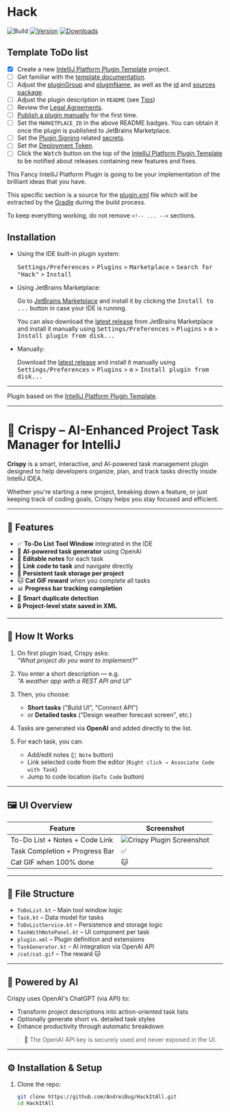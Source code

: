 # Hack

![Build](https://github.com/CompileBulai/Hack/workflows/Build/badge.svg)
[![Version](https://img.shields.io/jetbrains/plugin/v/MARKETPLACE_ID.svg)](https://plugins.jetbrains.com/plugin/MARKETPLACE_ID)
[![Downloads](https://img.shields.io/jetbrains/plugin/d/MARKETPLACE_ID.svg)](https://plugins.jetbrains.com/plugin/MARKETPLACE_ID)

## Template ToDo list
- [x] Create a new [IntelliJ Platform Plugin Template][template] project.
- [ ] Get familiar with the [template documentation][template].
- [ ] Adjust the [pluginGroup](./gradle.properties) and [pluginName](./gradle.properties), as well as the [id](./src/main/resources/META-INF/plugin.xml) and [sources package](./src/main/kotlin).
- [ ] Adjust the plugin description in `README` (see [Tips][docs:plugin-description])
- [ ] Review the [Legal Agreements](https://plugins.jetbrains.com/docs/marketplace/legal-agreements.html?from=IJPluginTemplate).
- [ ] [Publish a plugin manually](https://plugins.jetbrains.com/docs/intellij/publishing-plugin.html?from=IJPluginTemplate) for the first time.
- [ ] Set the `MARKETPLACE_ID` in the above README badges. You can obtain it once the plugin is published to JetBrains Marketplace.
- [ ] Set the [Plugin Signing](https://plugins.jetbrains.com/docs/intellij/plugin-signing.html?from=IJPluginTemplate) related [secrets](https://github.com/JetBrains/intellij-platform-plugin-template#environment-variables).
- [ ] Set the [Deployment Token](https://plugins.jetbrains.com/docs/marketplace/plugin-upload.html?from=IJPluginTemplate).
- [ ] Click the <kbd>Watch</kbd> button on the top of the [IntelliJ Platform Plugin Template][template] to be notified about releases containing new features and fixes.

<!-- Plugin description -->
This Fancy IntelliJ Platform Plugin is going to be your implementation of the brilliant ideas that you have.

This specific section is a source for the [plugin.xml](/src/main/resources/META-INF/plugin.xml) file which will be extracted by the [Gradle](/build.gradle.kts) during the build process.

To keep everything working, do not remove `<!-- ... -->` sections. 
<!-- Plugin description end -->

## Installation

- Using the IDE built-in plugin system:
  
  <kbd>Settings/Preferences</kbd> > <kbd>Plugins</kbd> > <kbd>Marketplace</kbd> > <kbd>Search for "Hack"</kbd> >
  <kbd>Install</kbd>
  
- Using JetBrains Marketplace:

  Go to [JetBrains Marketplace](https://plugins.jetbrains.com/plugin/MARKETPLACE_ID) and install it by clicking the <kbd>Install to ...</kbd> button in case your IDE is running.

  You can also download the [latest release](https://plugins.jetbrains.com/plugin/MARKETPLACE_ID/versions) from JetBrains Marketplace and install it manually using
  <kbd>Settings/Preferences</kbd> > <kbd>Plugins</kbd> > <kbd>⚙️</kbd> > <kbd>Install plugin from disk...</kbd>

- Manually:

  Download the [latest release](https://github.com/CompileBulai/Hack/releases/latest) and install it manually using
  <kbd>Settings/Preferences</kbd> > <kbd>Plugins</kbd> > <kbd>⚙️</kbd> > <kbd>Install plugin from disk...</kbd>


---
Plugin based on the [IntelliJ Platform Plugin Template][template].

[template]: https://github.com/JetBrains/intellij-platform-plugin-template
[docs:plugin-description]: https://plugins.jetbrains.com/docs/intellij/plugin-user-experience.html#plugin-description-and-presentation

---
# 🧠 Crispy – AI-Enhanced Project Task Manager for IntelliJ

**Crispy** is a smart, interactive, and AI-powered task management plugin designed to help developers organize, plan, and track tasks directly inside IntelliJ IDEA.

Whether you're starting a new project, breaking down a feature, or just keeping track of coding goals, Crispy helps you stay focused and efficient.

---

## 🚀 Features

- ✅ **To-Do List Tool Window** integrated in the IDE
- 🤖 **AI-powered task generator** using OpenAI
- 📝 **Editable notes** for each task
- 🔗 **Link code to task** and navigate directly
- 📍 **Persistent task storage per project**
- 🐱 **Cat GIF reward** when you complete all tasks
- 📊 **Progress bar tracking completion**
- 🧠 **Smart duplicate detection**
- 🔒 **Project-level state saved in XML**

---

## 🔧 How It Works

1. On first plugin load, Crispy asks:  
   _“What project do you want to implement?”_

2. You enter a short description — e.g.  
   _“A weather app with a REST API and UI”_

3. Then, you choose:
   - **Short tasks** ("Build UI", "Connect API")
   - or **Detailed tasks** ("Design weather forecast screen", etc.)

4. Tasks are generated via **OpenAI** and added directly to the list.

5. For each task, you can:
   - Add/edit notes (`📝 Note` button)
   - Link selected code from the editor (`Right click → Associate Code with Task`)
   - Jump to code location (`GoTo Code` button)

---

## 🖼️ UI Overview

| Feature | Screenshot |
|--------|------------|
| To-Do List + Notes + Code Link | ![Crispy Plugin Screenshot](./demo_ui.gif) |
| Task Completion + Progress Bar | ✅ |
| Cat GIF when 100% done | 🐱 |

---

## 📁 File Structure

- `ToDoList.kt` – Main tool window logic
- `Task.kt` – Data model for tasks
- `ToDoListService.kt` – Persistence and storage logic
- `TaskWithNotePanel.kt` – UI component per task
- `plugin.xml` – Plugin definition and extensions
- `TaskGenerator.kt` – AI integration via OpenAI API
- `/cat/cat.gif` – The reward 🐱

---

## 🧠 Powered by AI

Crispy uses OpenAI's ChatGPT (via API) to:

- Transform project descriptions into action-oriented task lists
- Optionally generate short vs. detailed task styles
- Enhance productivity through automatic breakdown

> 🔐 The OpenAI API key is securely used and never exposed in the UI.

---

## ⚙️ Installation & Setup

1. Clone the repo:
   ```bash
   git clone https://github.com/AndreiBug/HackItAll.git
   cd HackItAll
